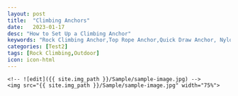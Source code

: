```yaml
---
layout: post
title:  "Climbing Anchors"
date:   2023-01-17
desc: "How to Set Up a Climbing Anchor"
keywords: "Rock Climbing Anchor,Top Rope Anchor,Quick Draw Anchor, Nylon Sling Anchor"
categories: [Test2]
tags: [Rock Climbing,Outdoor]
icon: icon-html
---
```


	<!-- ![edit]({{ site.img_path }}/Sample/sample-image.jpg) -->
	<img src="{{ site.img_path }}/Sample/sample-image.jpg" width="75%">
